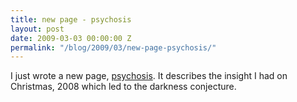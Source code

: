 ```yaml
---
title: new page - psychosis
layout: post
date: 2009-03-03 00:00:00 Z
permalink: "/blog/2009/03/new-page-psychosis/"
---
```


I just wrote a new page, [psychosis](/darkness-conjecture/psychosis/). It describes the insight I had on Christmas, 2008 which led to the darkness conjecture.

